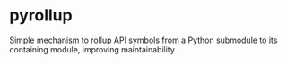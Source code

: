 # pyrollup
Simple mechanism to rollup API symbols from a Python submodule to its containing module, improving maintainability
